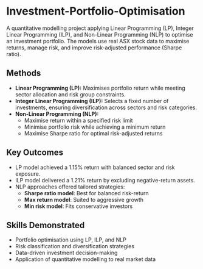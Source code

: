 # Investment-Portfolio-Optimisation
A quantitative modelling project applying Linear Programming (LP), Integer Linear Programming (ILP), and Non-Linear Programming (NLP) to optimise an investment portfolio.   The models use real ASX stock data to maximise returns, manage risk, and improve risk-adjusted performance (Sharpe ratio).

## Methods
- **Linear Programming (LP):** Maximises portfolio return while meeting sector allocation and risk group constraints.
- **Integer Linear Programming (ILP):** Selects a fixed number of investments, ensuring diversification across sectors and risk categories.
- **Non-Linear Programming (NLP):**
  - Maximise return within a specified risk limit
  - Minimise portfolio risk while achieving a minimum return
  - Maximise Sharpe ratio for optimal risk-adjusted returns

## Key Outcomes
- LP model achieved a 1.15% return with balanced sector and risk exposure.
- ILP model delivered a 1.21% return by excluding negative-return assets.
- NLP approaches offered tailored strategies:
  - **Sharpe ratio model**: Best for balanced risk-return
  - **Max return model**: Suited to aggressive growth
  - **Min risk model**: Fits conservative investors

## Skills Demonstrated
- Portfolio optimisation using LP, ILP, and NLP
- Risk classification and diversification strategies
- Data-driven investment decision-making
- Application of quantitative modelling to real market data
